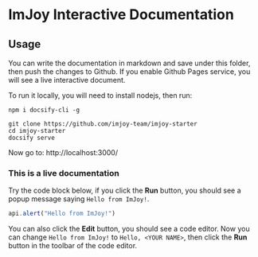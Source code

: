 # ImJoy Interactive Documentation

## Usage

You can write the documentation in markdown and save under this folder, then push the changes to Github. If you enable Github Pages service, you will see a live interactive document.

To run it locally, you will need to install nodejs, then run:
```
npm i docsify-cli -g
```

```
git clone https://github.com/imjoy-team/imjoy-starter
cd imjoy-starter
docsify serve
```
Now go to: http://localhost:3000/


### This is a live documentation

Try the code block below, if you click the **Run** button, you should see a popup message saying `Hello from ImJoy!`.
<!-- ImJoyPlugin: {"type": "web-worker", "passive": true, "editor_height": "200px"} -->
```js
api.alert("Hello from ImJoy!")
```
You can also click the **Edit** button, you should see a code editor. Now you can change `Hello from ImJoy!` to `Hello, <YOUR NAME>`, then click the **Run** button in the toolbar of the code editor.